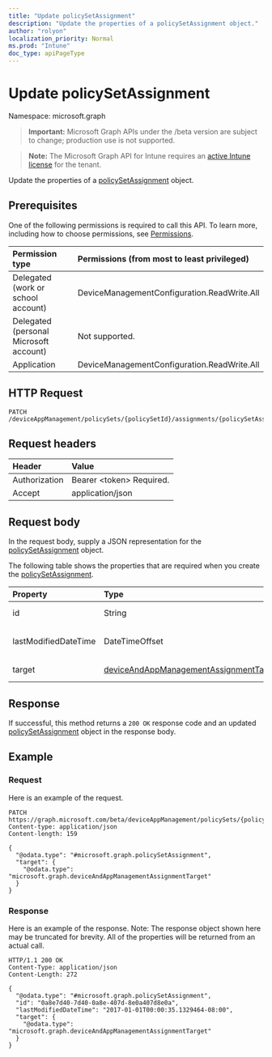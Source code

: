 ```yaml
---
title: "Update policySetAssignment"
description: "Update the properties of a policySetAssignment object."
author: "rolyon"
localization_priority: Normal
ms.prod: "Intune"
doc_type: apiPageType
---
```


# Update policySetAssignment

Namespace: microsoft.graph

> **Important:** Microsoft Graph APIs under the /beta version are subject to change; production use is not supported.

> **Note:** The Microsoft Graph API for Intune requires an [active Intune license](https://go.microsoft.com/fwlink/?linkid=839381) for the tenant.

Update the properties of a [policySetAssignment](../resources/intune-policyset-policysetassignment.md) object.

## Prerequisites
One of the following permissions is required to call this API. To learn more, including how to choose permissions, see [Permissions](/graph/permissions-reference).

|Permission type|Permissions (from most to least privileged)|
|:---|:---|
|Delegated (work or school account)|DeviceManagementConfiguration.ReadWrite.All|
|Delegated (personal Microsoft account)|Not supported.|
|Application|DeviceManagementConfiguration.ReadWrite.All|

## HTTP Request
<!-- {
  "blockType": "ignored"
}
-->
``` http
PATCH /deviceAppManagement/policySets/{policySetId}/assignments/{policySetAssignmentId}
```

## Request headers
|Header|Value|
|:---|:---|
|Authorization|Bearer &lt;token&gt; Required.|
|Accept|application/json|

## Request body
In the request body, supply a JSON representation for the [policySetAssignment](../resources/intune-policyset-policysetassignment.md) object.

The following table shows the properties that are required when you create the [policySetAssignment](../resources/intune-policyset-policysetassignment.md).

|Property|Type|Description|
|:---|:---|:---|
|id|String|Key of the PolicySetAssignment.|
|lastModifiedDateTime|DateTimeOffset|Last modified time of the PolicySetAssignment.|
|target|[deviceAndAppManagementAssignmentTarget](../resources/intune-shared-deviceandappmanagementassignmenttarget.md)|The target group of PolicySetAssignment|



## Response
If successful, this method returns a `200 OK` response code and an updated [policySetAssignment](../resources/intune-policyset-policysetassignment.md) object in the response body.

## Example

### Request
Here is an example of the request.
``` http
PATCH https://graph.microsoft.com/beta/deviceAppManagement/policySets/{policySetId}/assignments/{policySetAssignmentId}
Content-type: application/json
Content-length: 159

{
  "@odata.type": "#microsoft.graph.policySetAssignment",
  "target": {
    "@odata.type": "microsoft.graph.deviceAndAppManagementAssignmentTarget"
  }
}
```

### Response
Here is an example of the response. Note: The response object shown here may be truncated for brevity. All of the properties will be returned from an actual call.
``` http
HTTP/1.1 200 OK
Content-Type: application/json
Content-Length: 272

{
  "@odata.type": "#microsoft.graph.policySetAssignment",
  "id": "0a8e7d40-7d40-0a8e-407d-8e0a407d8e0a",
  "lastModifiedDateTime": "2017-01-01T00:00:35.1329464-08:00",
  "target": {
    "@odata.type": "microsoft.graph.deviceAndAppManagementAssignmentTarget"
  }
}
```





